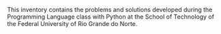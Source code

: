 This inventory contains the problems and solutions developed during the Programming Language class with Python at the School of Technology of the Federal University of Rio Grande do Norte.
